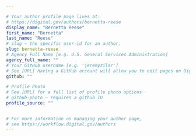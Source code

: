 ```yaml
---

# Your author profile page lives at:
# https://digital.gov/authors/bernetta-reese
display_name: "Bernetta Reese"
first_name: "Bernetta"
last_name: "Reese"
# slug — the specific user-id for an author.
slug: bernetta-reese
# Agency Full Name [e.g. U.S. General Services Administration]
agency_full_name: ""
# Your GitHub username [e.g. 'jeremyzilar']
# See [URL] Having a GitHub account will allow you to edit pages on DigitalGov. The image used in your GitHub account can also be used to populate your digital.gov profile photo.
github: ""

# Profile Photo
# See [URL] for a full list of profile photo options
# github-photo — requires a github ID
profile_source: ""


# For more information on managing your author page,
# see https://workflow.digital.gov/authors
---
```

